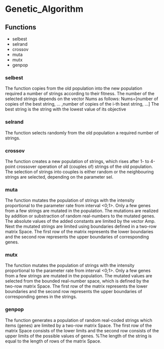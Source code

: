 # Genetic_Algorithm

## Functions
- selbest
- selrand
- crossov
- muta
- mutx
- genpop

### selbest
The function copies from the old population into the new population
required a number of strings according to their fitness. The number of the
selected strings depends on the vector Nums as follows:
Nums=[number of copies of the best string, ... ,number of copies of the i-th best string, ...]
The best string is the string with the lowest value of its objective


### selrand
The function selects randomly from the old population a required number
of strings.


### crossov
The function creates a new population of strings, which rises after
1- to 4-point crossover operation of all (couples of) strings of the old
population. The selection of strings into couples is either random or
the neighbouring strings are selected, depending on the parameter sel.

### muta
The function mutates the population of strings with the intensity
proportional to the parameter rate from interval <0;1>. Only a few genes  
from a few strings are mutated in the population. The mutations are realized
by addition or substraction of random real-numbers to the mutated genes. The 
absolute values of the added constants are limited by the vector Amp. 
Next the mutated strings are limited using boundaries defined in 
a two-row matrix Space. The first row of the matrix represents the lower 
boundaries and the second row represents the upper boundaries of corresponding 
genes.

### mutx
The function mutates the population of strings with the intensity
proportional to the parameter rate from interval <0;1>. Only a few genes  
from a few strings are mutated in the population. The mutated values are
selected from the bounded real-number space, which is defined by the two-row 
matrix Space. The first row of the matrix represents the lower boundaries and the 
second row represents the upper boundaries of corresponding genes in the strings. 

### genpop
The function generates a population of random real-coded strings
which items (genes) are limited by a two-row matrix Space. The first
row of the matrix Space consists of the lower limits and the second row 
consists of the upper limits of the possible values of genes. 
%The length of the string is equal to the length of rows of the matrix Space.
